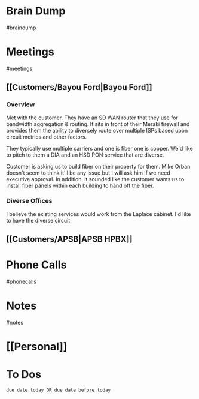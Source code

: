 # Brain Dump
#braindump 

# Meetings
#meetings 
## [[Customers/Bayou Ford|Bayou Ford]]
### Overview
Met with the customer.  They have an SD WAN router that they use for bandwidth aggregation & routing.  It sits in front of their Meraki firewall and provides them the ability to diversely route over multiple ISPs based upon circuit metrics and other factors.  

They typically use multiple carriers and one is fiber one is copper.  We'd like to pitch to them a DIA and an HSD PON service that are diverse.  

Customer is asking us to build fiber on their property for them.  Mike Orban doesn't seem to think it'll be any issue but I will ask him if we need executive approval.  In addition, it sounded like the customer wants us to install fiber panels within each building to hand off the fiber.

### Diverse Offices
I believe the existing services would work from the Laplace cabinet.  I'd like to have the diverse circuit 

## [[Customers/APSB|APSB HPBX]]



# Phone Calls
#phonecalls 
# Notes
#notes

# [[Personal]]

# To Dos
```tasks
due date today OR due date before today
```